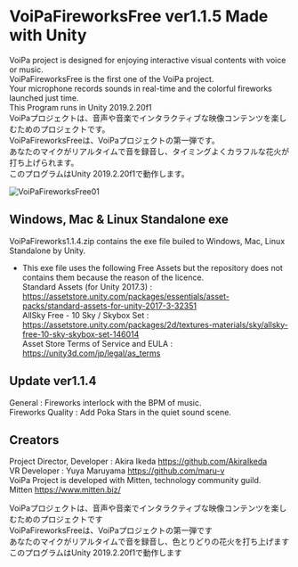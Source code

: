 # VoiPaFireworksFree ver1.1.5 Made with Unity
VoiPa project is designed for enjoying interactive visual contents with voice or music.  
VoiPaFireworksFree is the first one of the VoiPa project.  
Your microphone records sounds in real-time and the colorful fireworks launched just time.  
This Program runs in Unity 2019.2.20f1  
VoiPaプロジェクトは、音声や音楽でインタラクティブな映像コンテンツを楽しむためのプロジェクトです。  
VoiPaFireworksFreeは、VoiPaプロジェクトの第一弾です。  
あなたのマイクがリアルタイムで音を録音し、タイミングよくカラフルな花火が打ち上げられます。  
このプログラムはUnity 2019.2.20f1で動作します。  
  
![VoiPaFireworksFree01](https://user-images.githubusercontent.com/46648955/86839282-31427b00-c0dc-11ea-909f-99eaf201ad0d.png)

## Windows, Mac & Linux Standalone exe  
VoiPaFireworks1.1.4.zip contains the exe file builed to Windows, Mac, Linux Standalone by Unity.  
* This exe file uses the following Free Assets but the repository does not contains them because the reason of the licence.  
Standard Assets (for Unity 2017.3) : https://assetstore.unity.com/packages/essentials/asset-packs/standard-assets-for-unity-2017-3-32351  
AllSky Free - 10 Sky / Skybox Set : https://assetstore.unity.com/packages/2d/textures-materials/sky/allsky-free-10-sky-skybox-set-146014  
Asset Store Terms of Service and EULA : https://unity3d.com/jp/legal/as_terms  
  
## Update ver1.1.4  
General : Fireworks interlock with the BPM of music.  
Fireworks Quality : Add Poka Stars in the quiet sound scene.  
  
## Creators
Project Director, Developer : Akira Ikeda https://github.com/AkiraIkeda  
VR Developer : Yuya Maruyama https://github.com/maru-v  
VoiPa Project is developed with Mitten, technology community guild.  
Mitten https://www.mitten.biz/  

VoiPaプロジェクトは、音声や音楽でインタラクティブな映像コンテンツを楽しむためのプロジェクトです  
VoiPaFireworksFreeは、VoiPaプロジェクトの第一弾です  
あなたのマイクがリアルタイムで音を録音し、色とりどりの花火を打ち上げます  
このプログラムはUnity 2019.2.20f1で動作します
